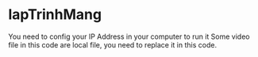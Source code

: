 # lapTrinhMang
You need to config your IP Address in your computer to run it
Some video file in this code are local file, you need to replace it in this code.

